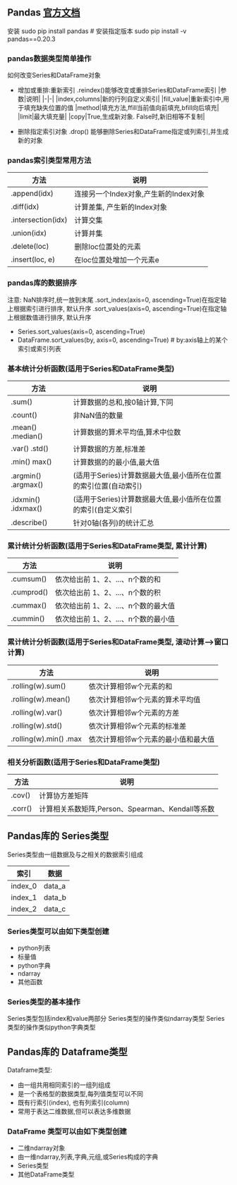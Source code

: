 ## Pandas [官方文档](http://pandas.pydata.org/pandas-docs/stable/pandas.pdf)
安装
    sudo pip install pandas
    # 安装指定版本
    sudo pip install -v pandas==0.20.3

### pandas数据类型简单操作
如何改变Series和DataFrame对象
- 增加或重排:重新索引
.reindex()能够改变或重排Series和DataFrame索引
|参数|说明|
|-|-|
|index,columns|新的行列自定义索引|
|fill_value|重新索引中,用于填充缺失位置的值
|method|填充方法,ffill当前值向前填充,bfill向后填充|
|limit|最大填充量|
|copy|True,生成新对象. False时,新旧相等不复制|

- 删除指定索引对象
.drop() 能够删除Series和DataFrame指定或列索引,并生成新的对象

### pandas索引类型常用方法
|方法|说明|
|-|-|
|.append(idx)|连接另一个Index对象,产生新的Index对象|
|.diff(idx)|计算差集, 产生新的Index对象|
|.intersection(idx)|计算交集|
|.union(idx)|计算并集|
|.delete(loc)|删除loc位置处的元素|
|.insert(loc, e)|在loc位置处增加一个元素e|

### pandas库的数据排序
注意: NaN排序时,统一放到末尾
.sort_index(axis=0, ascending=True)在指定轴上根据索引进行排序, 默认升序
.sort_values(axis=0, ascending=True)在指定轴上根据数值进行排序, 默认升序
- Series.sort_values(axis=0, ascending=True)
- DataFrame.sort_values(by, axis=0, ascending=True) # by:axis轴上的某个索引或索引列表

### 基本统计分析函数(适用于Series和DataFrame类型)
|方法|说明|
|-|-|
|.sum()|计算数据的总和,按0轴计算,下同|
|.count()|非NaN值的数量|
|.mean() .median()|计算数据的算术平均值,算术中位数|
|.var() .std()|计算数据的方差,标准差|
|.min() max()|计算数据的的最小值,最大值|
|.argmin() .argmax()|(适用于Series)计算数据最大值,最小值所在位置的索引位置(自动索引)|
|.idxmin() .idxmax()|(适用于Series)计算数据最大值,最小值所在位置的索引(自定义索引|
|.describe()|针对0轴(各列)的统计汇总|

### 累计统计分析函数(适用于Series和DataFrame类型, 累计计算)
|方法|说明|
|-|-|
|.cumsum()|依次给出前 1、2、...、n个数的和|
|.cumprod()|依次给出前 1、2、...、n个数的积|
|.cummax()|依次给出前 1、2、...、n个数的最大值|
|.cummin()|依次给出前 1、2、...、n个数的最小值|

### 累计统计分析函数(适用于Series和DataFrame类型, 滚动计算-->窗口计算)
|方法|说明|
|-|-|
|.rolling(w).sum()|依次计算相邻w个元素的和|
|.rolling(w).mean()|依次计算相邻w个元素的算术平均值|
|.rolling(w).var()|依次计算相邻w个元素的方差|
|.rolling(w).std()|依次计算相邻w个元素的标准差|
|.rolling(w).min() .max|依次计算相邻w个元素的最小值和最大值|

###  相关分析函数(适用于Series和DataFrame类型)
|方法|说明|
|-|-|
|.cov()|计算协方差矩阵|
|.corr()|计算相关系数矩阵,Person、Spearman、Kendall等系数|

## Pandas库的 Series类型

Series类型由一组数据及与之相关的数据索引组成

|索引|数据|
|-|-|
|index_0|data_a|
|index_1|data_b|
|index_2|data_c|

### Series类型可以由如下类型创建
- python列表
- 标量值
- python字典
- ndarray
- 其他函数

### Series类型的基本操作
Series类型包括index和value两部分
Series类型的操作类似ndarray类型
Series类型的操作类似python字典类型


## Pandas库的 Dataframe类型
Dataframe类型:
- 由一组共用相同索引的一组列组成
- 是一个表格型的数据类型,每列值类型可以不同
- 既有行索引(index), 也有列索引(column)
- 常用于表达二维数据,但可以表达多维数据

### DataFrame 类型可以由如下类型创建
- 二维ndarray对象
- 由一维ndarray,列表,字典,元组,或Series构成的字典
- Series类型
- 其他DataFrame类型